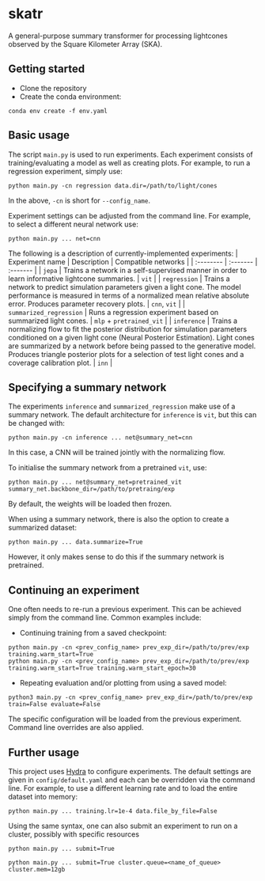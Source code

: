 # skatr
A general-purpose summary transformer for processing lightcones observed by the Square Kilometer Array (SKA).

## Getting started
- Clone the repository
- Create the conda environment:
```
conda env create -f env.yaml
```

## Basic usage
The script `main.py` is used to run experiments. Each experiment consists of training/evaluating a model as well as creating plots. For example, to run a regression experiment, simply use:
```
python main.py -cn regression data.dir=/path/to/light/cones
```
In the above, `-cn` is short for `--config_name`.

Experiment settings can be adjusted from the command line. For example, to select a different neural network use:
```
python main.py ... net=cnn
```

The following is a description of currently-implemented experiments:
| Experiment name | Description | Compatible networks |
| :-------- | :------- | :------- |
| `jepa` | Trains a network in a self-supervised manner in order to learn informative lightcone summaries. | `vit` |
| `regression` | Trains a network to predict simulation parameters given a light cone. The model performance is measured in terms of a normalized mean relative absolute error. Produces parameter recovery plots. | `cnn`, `vit` |
| `summarized_regression` | Runs a regression experiment based on summarized light cones. | `mlp` + `pretrained_vit` |
| `inference` | Trains a normalizing flow to fit the posterior distribution for simulation parameters conditioned on a given light cone (Neural Posterior Estimation). Light cones are summarized by a network before being passed to the generative model. Produces triangle posterior plots for a selection of test light cones and a coverage calibration plot. | `inn` |

## Specifying a summary network
The experiments `inference` and `summarized_regression` make use of a summary network. The default architecture for `inference` is `vit`, but this can be changed with:
```
python main.py -cn inference ... net@summary_net=cnn
```
In this case, a CNN will be trained jointly with the normalizing flow.

To initialise the summary network from a pretrained `vit`, use:
```
python main.py ... net@summary_net=pretrained_vit summary_net.backbone_dir=/path/to/pretraing/exp
```
By default, the weights will be loaded then frozen.

When using a summary network, there is also the option to create a summarized dataset:
```
python main.py ... data.summarize=True
```
However, it only makes sense to do this if the summary network is pretrained.


## Continuing an experiment
One often needs to re-run a previous experiment. This can be achieved simply from the command line. Common examples include:

- Continuing training from a saved checkpoint:
```
python main.py -cn <prev_config_name> prev_exp_dir=/path/to/prev/exp training.warm_start=True  
python main.py -cn <prev_config_name> prev_exp_dir=/path/to/prev/exp training.warm_start=True training.warm_start_epoch=30
```
- Repeating evaluation and/or plotting from using a saved model:
```
python3 main.py -cn <prev_config_name> prev_exp_dir=/path/to/prev/exp train=False evaluate=False 
```
The specific configuration will be loaded from the previous experiment. Command line overrides are also applied.

## Further usage
This project uses [Hydra](https://hydra.cc/docs/intro/) to configure experiments. The default settings are given in `config/default.yaml` and each can be overridden via the command line. For example, to use a different learning rate and to load the entire dataset into memory:
```
python main.py ... training.lr=1e-4 data.file_by_file=False
```
Using the same syntax, one can also submit an experiment to run on a cluster, possibly with specific resources
```
python main.py ... submit=True
```
```
python main.py ... submit=True cluster.queue=<name_of_queue> cluster.mem=12gb
```
